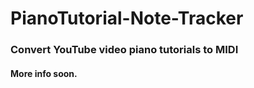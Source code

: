 # PianoTutorial-Note-Tracker

### Convert YouTube video piano tutorials to MIDI

#### More info soon.

